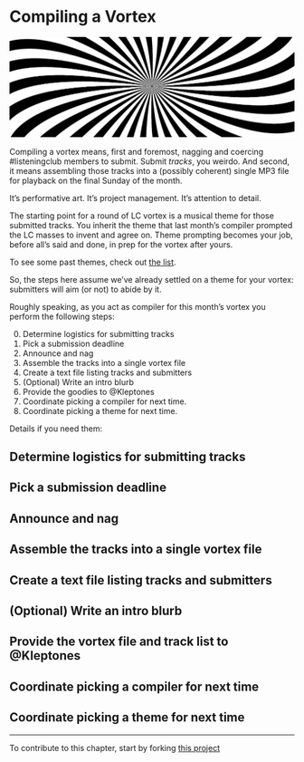 # Compiling a Vortex

<img alt = "Optical art (op art) in a radial pattern extending from a center point." src = "/resources/vortex.png" width = "600px">

Compiling a vortex means, first and foremost, nagging and coercing #listeningclub members to submit. Submit *tracks*, you weirdo. And second, it means assembling those tracks into a (possibly coherent) single MP3 file for playback on the final Sunday of the month.

It’s performative art. It’s project management. It’s attention to detail.

The starting point for a round of LC vortex is a musical theme for those submitted tracks. You inherit the theme that last month’s compiler prompted the LC masses to invent and agree on. Theme prompting becomes your job, before all’s said and done, in prep for the vortex after yours.

To see some past themes, check out <a href = "https://github.com/akx/listeningclub/blob/master/vortices.txt">the list</a>.

So, the steps here assume we’ve already settled on a theme for your vortex: submitters will aim (or not) to abide by it.

Roughly speaking, as you act as compiler for this month’s vortex you perform the following steps:

0. Determine logistics for submitting tracks
0. Pick a submission deadline
0. Announce and nag
0. Assemble the tracks into a single vortex file
0. Create a text file listing tracks and submitters
0. (Optional) Write an intro blurb
0. Provide the goodies to @Kleptones
0. Coordinate picking a compiler for next time.
0. Coordinate picking a theme for next time.

Details if you need them:

## Determine logistics for submitting tracks


## Pick a submission deadline


## Announce and nag


## Assemble the tracks into a single vortex file


## Create a text file listing tracks and submitters


## (Optional) Write an intro blurb


## Provide the vortex file and track list to @Kleptones


## Coordinate picking a compiler for next time


## Coordinate picking a theme for next time


----

To contribute to this chapter, start by forking [this project](https://github.com/murrayjason/lc-howto)
